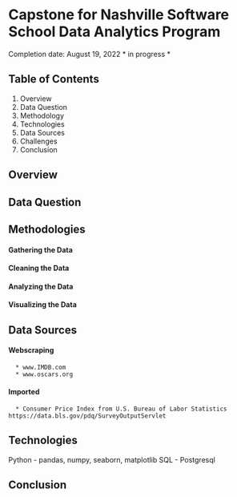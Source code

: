 # Capstone for Nashville Software School Data Analytics Program

Completion date: August 19, 2022      * in progress *

## Table of Contents
1. Overview
2. Data Question
3. Methodology
4. Technologies
5. Data Sources
6. Challenges
7. Conclusion


## Overview

## Data Question

## Methodologies
  #### Gathering the Data
  
  #### Cleaning the Data
  
  #### Analyzing the Data
  
  #### Visualizing the Data

## Data Sources
  #### Webscraping
      * www.IMDB.com
      * www.oscars.org
  
  #### Imported
      * Consumer Price Index from U.S. Bureau of Labor Statistics https://data.bls.gov/pdq/SurveyOutputServlet

## Technologies
Python - pandas, numpy, seaborn, matplotlib
SQL - Postgresql

## Conclusion
